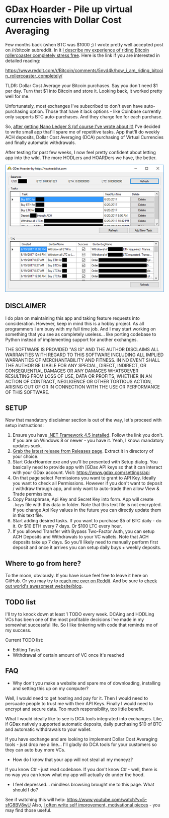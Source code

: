 # GDax Hoarder - Pile up virtual currencies with Dollar Cost Averaging

Few months back (when BTC was $1000 ;) I wrote pretty well accepted post on /r/bitcoin subreddit. In it [I describe my experience of riding Bitcoin rollercoaster completely stress free](https://www.reddit.com/r/Bitcoin/comments/5nvd4k/how_i_am_riding_bitcoin_rollercoaster_completely/). Here is the link if you are interested in detailed reading:

https://www.reddit.com/r/Bitcoin/comments/5nvd4k/how_i_am_riding_bitcoin_rollercoaster_completely/

TLDR: Dollar Cost Average your Bitcoin purchases. Say you don't need $1 per day. Turn that $1 into Bitcoin and store it. Looking back, it worked pretty well for me.

Unfortunately, most exchanges I've subscribed to don't even have auto-purchasing option. Those that have it lack options - like Coinbase currently only supports BTC auto-purchases. And they charge fee for each purchase.

So, [after getting Nano Ledger S (of course I've wrote about it)](https://www.reddit.com/r/Bitcoin/comments/5v0c8p/finally_got_hardware_wallet_for_btc_first/) I've decided to write small app that'll spare me of repetitive tasks. App that'll do weekly ACH deposits, Dollar Cost Averaging (DCA) purchasing of Virtual Currencies and finally automatic withdrawals.

After testing for past few weeks, I now feel pretty confident about letting app into the wild. The more HODLers and HOARDers we have, the better. 

![GDax Hoarder Main Form](docs/imgs/MainForm.jpg)

## DISCLAIMER

I do plan on maintaining this app and taking feature requests into consideration. However, keep in mind this is a hobby project. As all programmers I am busy with my full time job. And I may start working on something that you see as completely useless... like porting codebase to Python instead of implementing support for another exchanges.

THE SOFTWARE IS PROVIDED "AS IS" AND THE AUTHOR DISCLAIMS ALL WARRANTIES WITH REGARD TO THIS SOFTWARE INCLUDING ALL IMPLIED WARRANTIES OF MERCHANTABILITY AND FITNESS. IN NO EVENT SHALL THE AUTHOR BE LIABLE FOR ANY SPECIAL, DIRECT, INDIRECT, OR CONSEQUENTIAL DAMAGES OR ANY DAMAGES WHATSOEVER RESULTING FROM LOSS OF USE, DATA OR PROFITS, WHETHER IN AN ACTION OF CONTRACT, NEGLIGENCE OR OTHER TORTIOUS ACTION, ARISING OUT OF OR IN CONNECTION WITH THE USE OR PERFORMANCE OF THIS SOFTWARE.

## SETUP

Now that mandatory disclaimer section is out of the way, let's proceed with setup instructions:

 1. Ensure you have [.NET Framework 4.5 installed](https://www.microsoft.com/en-us/download/details.aspx?id=30653). Follow the link you don't. If you are on Windows 8 or newer - you have it. Yeah, I know: mandatory updates suck.
 2. [Grab the latest release from Releases page](releases/). Extract it in directory of your choice.
 3. Start GdaxHoarder.exe and you'll be presented with Setup dialog. You basically need to provide app with [GDax API keys so that it can interact with your GDax account. Visit: https://www.gdax.com/settings/api
 4. On that page select Permissions you want to grant to API Key. Ideally you want to check all Permissions. However if you don't want to deposit / withdraw through app, and only want to auto-trade then allow View & Trade permissions.
 5. Copy Passphrase, Api Key and Secret Key into form. App will create `.keys` file with this data in folder. Note that this text file is not encrypted. If you change Api Key values in the future you can directly update them in this text file.
 6. Start adding desired tasks. If you want to purchase $5 of BTC daily - do it. Or $10 ETH every 7 days. Or $100 LTC every hour.
 7. If you allowed Transfer with Bypass Two-Factor Auth, you can setup ACH Deposits and Withdrawals to your VC wallets. Note that ACH deposits take up 7 days. So you'll likely need to manually perform first deposit and once it arrives you can setup daily buys + weekly deposits.

## Where to go from here?

To the moon, obviously. If you have issue feel free to leave it here on GitHub. Or you may try to [reach me over on Reddit](https://www.reddit.com/user/howtoaddict). And be sure to [check out world's awesomest website/blog](http://howtoaddict.com).

## TODO list

I'll try to knock down at least 1 TODO every week. DCAing and HODLing VCs has been one of the most profitable decisions I've made in my somewhat successful life. So I like tinkering with code that reminds me of my success.

Current TODO list:

 - Editing Tasks
 - Withdrawal of certain amount of VC once it's reached

## FAQ

 - Why don't you make a website and spare me of downloading, installing and setting this up on my computer?
 
 Well, I would need to get hosting and pay for it. Then I would need to persuade people to trust me with their API Keys. Finally I would need to encrypt and secure data. Too much responsibility, too little benefit. 

 What I would ideally like to see is DCA tools integrated into exchanges. Like, if GDax natively supported automatic deposits, daily purchasing $10 of BTC and automatic withdrawals to your wallet.

 If you have exchange and are looking to implement Dollar Cost Averaging tools - just drop me a line... I'll gladly do DCA tools for your customers so they can auto buy more VCs.

 - How do I know that your app will not steal all my moneyz?

 If you know C# - just read codebase. If you don't know C# - well, there is no way you can know what my app will actually do under the hood.

 - I feel depressed... mindless browsing brought me to this page. What should I do?

 See if watching this will help: https://www.youtube.com/watch?v=5-sfG8BV8wU Also, [I often write self improvement, motivational pieces](http://howtoaddict.com/category/daily-motivation/) - you may find those useful.

